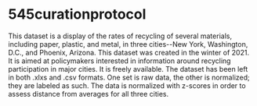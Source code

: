 # 545curationprotocol
This dataset is a display of the rates of recycling of several materials, including paper, plastic, and metal, in three cities--New York, Washington, D.C., and Phoenix, Arizona. This dataset was created in the winter of 2021. It is aimed at policymakers interested in information around recycling participation in major cities. It is freely available. The dataset has been left in both .xlxs and .csv formats. One set is raw data, the other is normalized; they are labeled as such. The data is normalized with z-scores in order to assess distance from averages for all three cities. 
